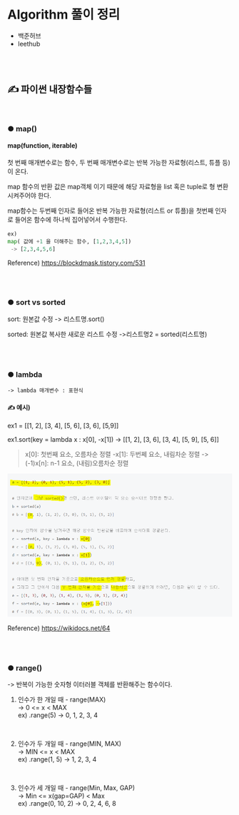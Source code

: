 # Algorithm 풀이 정리
- 백준허브
- leethub

<br/>
<br/>

## ✍️ 파이썬 내장함수들
<br/>

### ● map()

#### map(function, iterable)

첫 번째 매개변수로는 함수, 두 번째 매개변수로는 반복 가능한 자료형(리스트, 튜플 등)이 온다.

map 함수의 반환 값은 map객체 이기 때문에 해당 자료형을 list 혹은 tuple로 형 변환시켜주어야 한다.

map함수는 두번째 인자로 들어온 반복 가능한 자료형(리스트 or 튜플)을 첫번째 인자로 들어온 함수에 하나씩 집어넣어서 수행한다. 

```python
ex)
map( 값에 +1 을 더해주는 함수, [1,2,3,4,5]) 
 -> [2,3,4,5,6]
```

Reference)
https://blockdmask.tistory.com/531

<br/>
<br/>

### ● sort   vs   sorted
sort: 원본값 수정
    -> 리스트명.sort()

sorted: 원본값 복사한 새로운 리스트 수정
    ->리스트명2 = sorted(리스트명)

<br/>
<br/>

### ● lambda
    -> lambda 매개변수 : 표현식

#### ✍️ 예시)

ex1 = [[1, 2], [3, 4], [5, 6], [3, 6], [5,9]]

ex1.sort(key = lambda x : x[0], -x[1]) 
    -> [[1, 2], [3, 6], [3, 4], [5, 9], [5, 6]]

>x[0]: 첫번째 요소, 오름차순 정렬
>-x[1]: 두번쩨 요소, 내림차순 정렬
>  -> (-1)x[n]: n-1 요소, (내림)오름차순 정렬

![](./lambda.png)

Reference) https://wikidocs.net/64


<br/>
<br/>

### ● range()
 -> 반복이 가능한 숫자형 이터러블 객체를 반환해주는 함수이다.

1. 인수가 한 개일 때 - range(MAX)<br>
    -> 0 <= x < MAX <br>
         ex) .range(5) -> 0, 1, 2, 3, 4

<br>

2. 인수가 두 개일 때 - range(MIN, MAX)<br>
   -> MIN <= x < MAX<br>
        ex) .range(1, 5) -> 1, 2, 3, 4

<br>

3. 인수가 세 개일 때 - range(Min, Max, GAP) <br>
    -> Min <= x(gap=GAP) < Max<br>
        ex) .range(0, 10, 2) -> 0, 2, 4, 6, 8